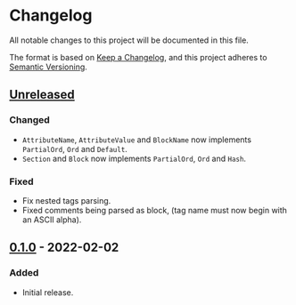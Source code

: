 # Changelog

All notable changes to this project will be documented in this file.

The format is based on [Keep a Changelog](https://keepachangelog.com/en/1.0.0/),
and this project adheres to [Semantic Versioning](https://semver.org/spec/v2.0.0.html).

## [Unreleased]

### Changed

- `AttributeName`, `AttributeValue` and `BlockName` now implements `PartialOrd`, `Ord` and `Default`.
- `Section` and `Block` now implements `PartialOrd`, `Ord` and `Hash`.

### Fixed

- Fix nested tags parsing.
- Fixed comments being parsed as block, (tag name must now begin with an ASCII alpha).

## [0.1.0] - 2022-02-02

### Added

- Initial release.

[unreleased]: https://github.com/malobre/vue-sfc/compare/v0.1.0...HEAD
[0.1.0]: https://github.com/malobre/vue-sfc/releases/tag/v0.1.0
